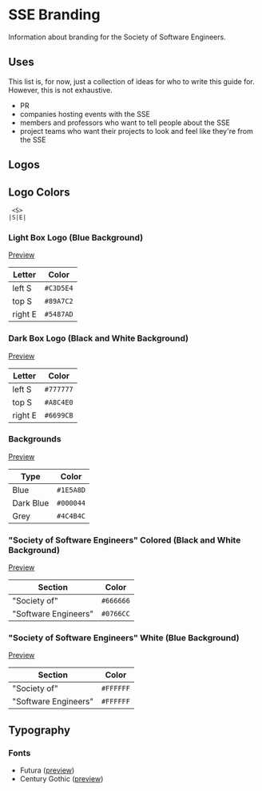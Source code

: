 SSE Branding
============

Information about branding for the Society of Software Engineers.

Uses
----
This list is, for now, just a collection of ideas for who to write this guide for. However, this is not exhaustive.

- PR
- companies hosting events with the SSE
- members and professors who want to tell people about the SSE
- project teams who want their projects to look and feel like they're from the SSE

Logos
-----

Logo Colors
-----------
     <S>
    |S|E|

### Light Box Logo (Blue Background)
[Preview](http://colorpeek.com/#c3d5e4,89a7c2,5487ad)

Letter | Color
--- | ---
left S | `#C3D5E4`
top S | `#89A7C2`
right E | `#5487AD`

### Dark Box Logo (Black and White Background)
[Preview](http://colorpeek.com/#777777,a8c4e0,6699cb)

Letter | Color
--- | ---
left S | `#777777`
top S | `#A8C4E0`
right E | `#6699CB`

### Backgrounds
[Preview](http://colorpeek.com/#1e5a8d,000044,4c4b4c)

Type | Color
--- | ---
Blue | `#1E5A8D`
Dark Blue | `#000044`
Grey | `#4C4B4C`

### "Society of Software Engineers" Colored (Black and White Background)
[Preview](http://colorpeek.com/#666666,0766cc)

Section | Color
--- | ---
"Society of" | `#666666`
"Software Engineers" | `#0766CC`

### "Society of Software Engineers" White (Blue Background)
[Preview](http://colorpeek.com/#ffffff,ffffff)

Section | Color
--- | ---
"Society of" | `#FFFFFF`
"Software Engineers" | `#FFFFFF`

Typography
----------

### Fonts
- Futura ([preview](http://commons.wikimedia.org/wiki/File:Futura_Specimen.svg#mediaviewer/File:Futura_Specimen.svg))
- Century Gothic ([preview](http://en.wikipedia.org/wiki/Century_Gothic#mediaviewer/File:CenturyGothicSpecimen.svg))
